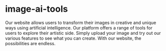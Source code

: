 # image-ai-tools
Our website allows users to transform their images in creative and unique ways using artificial intelligence. Our platform offers a range of tools for users to explore their artistic side. Simply upload your image and try out our various features to see what you can create. With our website, the possibilities are endless.
